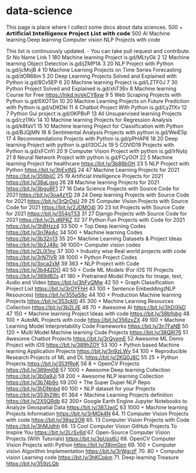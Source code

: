# data-science

This page is place where I collect some docs about data sciences.
500 + 𝗔𝗿𝘁𝗶𝗳𝗶𝗰𝗶𝗮𝗹 𝗜𝗻𝘁𝗲𝗹𝗹𝗶𝗴𝗲𝗻𝗰𝗲 𝗣𝗿𝗼𝗷𝗲𝗰𝘁 𝗟𝗶𝘀𝘁 𝘄𝗶𝘁𝗵 𝗰𝗼𝗱𝗲
500 AI Machine learning Deep learning Computer vision NLP Projects with code

This list is continuously updated. - You can take pull request and contribute.
Sr No	Name	Link
1	180 Machine learning Project	is.gd/MLtyGk
2	12 Machine learning Object Detection	is.gd/jZMP1A
3	20 NLP Project with Python	is.gd/jcMvjB
4	10 Machine Learning Projects on Time Series Forecasting	is.gd/dOR66m
5	20 Deep Learning Projects Solved and Explained with Python	is.gd/8Cv5EP
6	20 Machine learning Project	is.gd/LZTF0J
7	30 Python Project Solved and Explained	is.gd/xhT36v
8	Machine learning Course for Free	https://lnkd.in/ekCY8xw
9	5 Web Scraping Projects with Python	is.gd/6XOTSn
10	20 Machine Learning Projects on Future Prediction with Python	is.gd/xDKDkl
11	4 Chatbot Project With Python	is.gd/LyZfXv
12	7 Python Gui project	is.gd/0KPBvP
13	All Unsupervised learning Projects	is.gd/cz11Kv
14	10 Machine learning Projects for Regression Analysis	is.gd/k8faV1
15	10 Machine learning Project for Classification with Python	is.gd/BJQjMN
16	6 Sentimental Analysis Projects with python	is.gd/WeiE5p
17	4 Recommendations Projects with Python	is.gd/pPHAP8
18	20 Deep learning Project with python	is.gd/l3OCJs
19	5 COVID19 Projects with Python	is.gd/xFCnYi
20	9 Computer Vision Project with python	is.gd/lrNybj
21	8 Neural Network Project with python	is.gd/FCyOOf
22	5 Machine learning Project for healthcare	https://bit.ly/3b86bOH
23	5 NLP Project with Python	https://bit.ly/3hExtNS
24	47 Machine Learning Projects for 2021	https://bit.ly/356bjiC
25	19 Artificial Intelligence Projects for 2021	https://bit.ly/38aLgsg
26	28 Machine learning Projects for 2021	https://bit.ly/3bguRF1
27	16 Data Science Projects with Source Code for 2021	https://bit.ly/3oa4zYD
28	24 Deep learning Projects with Source Code for 2021	https://bit.ly/3rQrOsU
29	25 Computer Vision Projects with Source Code for 2021	https://bit.ly/2JDMO4I
30	23 Iot Projects with Source Code for 2021	https://bit.ly/354gT53
31	27 Django Projects with Source Code for 2021	https://bit.ly/2LdRPRZ
32	37 Python Fun Projects with Code for 2021	https://bit.ly/3hBHzz4
33	500 + Top Deep learning Codes	https://bit.ly/3n7AkAc
34	500 + Machine learning Codes	https://bit.ly/3b32n13
35	20+ Machine Learning Datasets & Project Ideas	https://bit.ly/3b2J48c
36	1000+ Computer vision codes	https://bit.ly/2LiX1nv
37	300 + Industry wise Real world projects with code	https://bit.ly/3rN7lVR
38	1000 + Python Project Codes	https://bit.ly/3oca2xM
39	363 + NLP Project with Code	https://bit.ly/3b442DO
40	50 + Code ML Models (For iOS 11) Projects	https://bit.ly/389dB2s
41	180 + Pretrained Model Projects for Image, text, Audio and Video	https://bit.ly/3hFyQMw
42	50 + Graph Classification Project List	https://bit.ly/3rOYFhH
43	100 + Sentence Embedding(NLP Resources)	https://bit.ly/355aS8c
44	100 + Production Machine learning Projects	https://bit.ly/353ckI0
45	300 + Machine Learning Resources Collection	https://bit.ly/3b2LjIE
46	70 + Awesome AI	https://bit.ly/3hDIXkD
47	150 + Machine learning Project Ideas with code	https://bit.ly/38bfpbg
48	100 + AutoML Projects with code	https://bit.ly/356zxZX
49	100 + Machine Learning Model Interpretability Code Frameworks	https://bit.ly/3n7FaNB
50	120 + Multi Model Machine learning Code Projects	https://bit.ly/38QRI76
51	Awesome Chatbot Projects	https://bit.ly/3rQyxmE
52	Awesome ML Demo Project with iOS	https://bit.ly/389hZOY
53	100 + Python based Machine learning Application Projects	https://bit.ly/3n9zLWv
54	100 + Reproducible Research Projects of ML and DL	https://bit.ly/2KQ0J8C
55	25 + Python Projects	https://bit.ly/353fRpK
56	8 + OpenCV Projects	https://bit.ly/389mj0B
57	1000 + Awesome Deep learning Collection	https://bit.ly/3b0a9Jj
58	200 + Awesome NLP learning Collection	https://bit.ly/3b74b9o
59	200 + The Super Duper NLP Repo	https://bit.ly/3hDNnbd
60	100 + NLP dataset for your Projects	https://bit.ly/353h2Wc
61	364 + Machine Learning Projects definition	https://bit.ly/2X5QRdb
62	300+ Google Earth Engine Jupyter Notebooks to Analyze Geospatial Data	https://bit.ly/387JwjC
63	1000 + Machine learning Projects Information	https://bit.ly/3rMGk4N
64.	11 Computer Vision Projects with code	https://bit.ly/38gz2OR
65.	13 Computer Vision Projects with Code	https://bit.ly/3hMJdhh
66.	13 Cool Computer Vision GitHub Projects To Inspire You	https://bit.ly/2LrSv6d
67.	Open-Source Computer Vision Projects (With Tutorials)	https://bit.ly/3pUss6U
68.	OpenCV Computer Vision Projects with Python	https://bit.ly/38jmGpn
69.	100 + Computer vision Algorithm Implementation	https://bit.ly/3rWgrzF
70.	80 + Computer vision Learning code	https://bit.ly/3hKCpkm
71.	Deep learning Treasure	https://bit.ly/359zLQb
